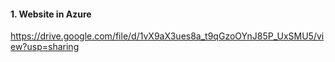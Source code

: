 #### 1. Website in Azure
https://drive.google.com/file/d/1vX9aX3ues8a_t9qGzoOYnJ85P_UxSMU5/view?usp=sharing